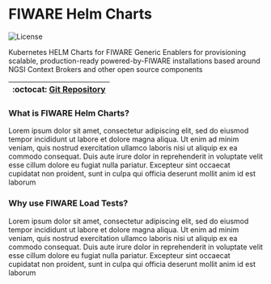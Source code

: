 # FIWARE Helm Charts

![License](https://img.shields.io/github/license/fiware/helm-charts)

Kubernetes HELM Charts for FIWARE Generic Enablers for provisioning scalable, production-ready powered-by-FIWARE installations  based around NGSI Context Brokers and other open source components

| :octocat: [Git Repository](https://github.com/FIWARE/helm-charts) |
| ----------------------------------------------------------------- |

### What is FIWARE Helm Charts?

Lorem ipsum dolor sit amet, consectetur adipiscing elit, sed do eiusmod tempor incididunt ut labore et dolore magna aliqua. Ut enim ad minim
veniam, quis nostrud exercitation ullamco laboris nisi ut aliquip ex ea commodo consequat. Duis aute irure dolor in reprehenderit in voluptate
velit esse cillum dolore eu fugiat nulla pariatur. Excepteur sint occaecat cupidatat non proident, sunt in culpa qui officia deserunt mollit anim
id est laborum

### Why use FIWARE Load Tests?

Lorem ipsum dolor sit amet, consectetur adipiscing elit, sed do eiusmod tempor incididunt ut labore et dolore magna aliqua. Ut enim ad minim
veniam, quis nostrud exercitation ullamco laboris nisi ut aliquip ex ea commodo consequat. Duis aute irure dolor in reprehenderit in voluptate
velit esse cillum dolore eu fugiat nulla pariatur. Excepteur sint occaecat cupidatat non proident, sunt in culpa qui officia deserunt mollit anim
id est laborum
